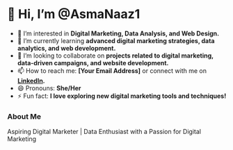 # 👋 Hi, I’m @AsmaNaaz1

- 👀 I’m interested in **Digital Marketing, Data Analysis, and Web Design.**
- 🌱 I’m currently learning **advanced digital marketing strategies, data analytics, and web development.**
- 💞️ I’m looking to collaborate on **projects related to digital marketing, data-driven campaigns, and website development.**
- 📫 How to reach me: **[Your Email Address]** or connect with me on **[LinkedIn](your-linkedin-profile-link).**
- 😄 Pronouns: **She/Her**
- ⚡ Fun fact: **I love exploring new digital marketing tools and techniques!**

### About Me
Aspiring Digital Marketer | Data Enthusiast with a Passion for Digital Marketing

<!---
AsmaNaaz1/AsmaNaaz1 is a ✨ special ✨ repository because its `README.md` (this file) appears on your GitHub profile.
You can click the Preview link to take a look at your changes.
--->
